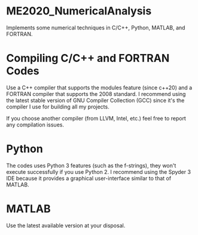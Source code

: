 # ME2020_NumericalAnalysis
Implements some numerical techniques in C/C++, Python, MATLAB, and FORTRAN.

# Compiling C/C++ and FORTRAN Codes
Use a C++ compiler that supports the modules feature (since c++20) and a FORTRAN compiler that supports 
the 2008 standard. I recommend using the latest stable version of GNU Compiler Collection (GCC) since 
it's the compiler I use for building all my projects. 

If you choose another compiler (from LLVM, Intel, etc.) feel free to report any compilation issues.

# Python
The codes uses Python 3 features (such as the f-strings), they won't execute successfully if you use Python 2.
I recommend using the Spyder 3 IDE because it provides a graphical user-interface similar to that of MATLAB.

# MATLAB
Use the latest available version at your disposal.

